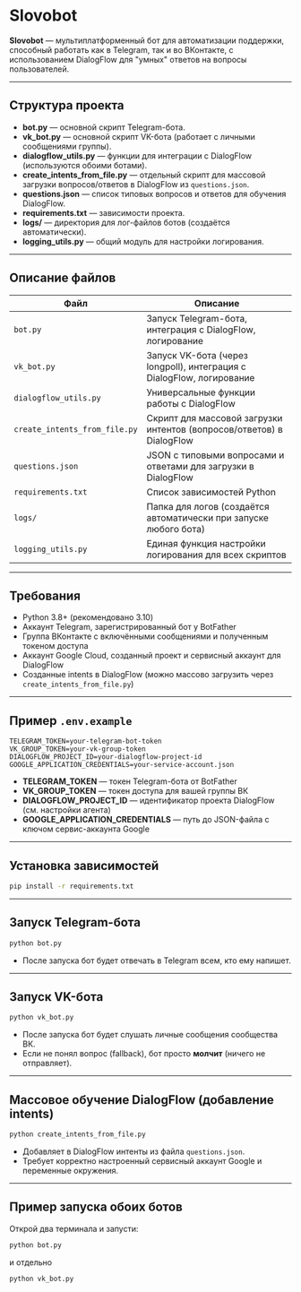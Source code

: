 # Slovobot

**Slovobot** — мультиплатформенный бот для автоматизации поддержки, способный работать как в Telegram, так и во ВКонтакте, с использованием DialogFlow для "умных" ответов на вопросы пользователей.

---

##  Структура проекта

- **bot.py** — основной скрипт Telegram-бота.
- **vk_bot.py** — основной скрипт VK-бота (работает с личными сообщениями группы).
- **dialogflow_utils.py** — функции для интеграции с DialogFlow (используются обоими ботами).
- **create_intents_from_file.py** — отдельный скрипт для массовой загрузки вопросов/ответов в DialogFlow из `questions.json`.
- **questions.json** — список типовых вопросов и ответов для обучения DialogFlow.
- **requirements.txt** — зависимости проекта.
- **logs/** — директория для лог-файлов ботов (создаётся автоматически).
- **logging_utils.py** — общий модуль для настройки логирования.

---

## Описание файлов

| Файл                          | Описание                                                                                 |
|-------------------------------|-----------------------------------------------------------------------------------------|
| `bot.py`                      | Запуск Telegram-бота, интеграция с DialogFlow, логирование                             |
| `vk_bot.py`                   | Запуск VK-бота (через longpoll), интеграция с DialogFlow, логирование                  |
| `dialogflow_utils.py`         | Универсальные функции работы с DialogFlow                                              |
| `create_intents_from_file.py` | Скрипт для массовой загрузки интентов (вопросов/ответов) в DialogFlow                  |
| `questions.json`              | JSON с типовыми вопросами и ответами для загрузки в DialogFlow                         |
| `requirements.txt`            | Список зависимостей Python                                                             |
| `logs/`                       | Папка для логов (создаётся автоматически при запуске любого бота)                      |
| `logging_utils.py`            | Единая функция настройки логирования для всех скриптов                                 |

---

## Требования

- Python 3.8+ (рекомендовано 3.10)
- Аккаунт Telegram, зарегистрированный бот у BotFather
- Группа ВКонтакте с включёнными сообщениями и полученным токеном доступа
- Аккаунт Google Cloud, созданный проект и сервисный аккаунт для DialogFlow
- Созданные intents в DialogFlow (можно массово загрузить через `create_intents_from_file.py`)

---

## Пример `.env.example`

```env
TELEGRAM_TOKEN=your-telegram-bot-token
VK_GROUP_TOKEN=your-vk-group-token
DIALOGFLOW_PROJECT_ID=your-dialogflow-project-id
GOOGLE_APPLICATION_CREDENTIALS=your-service-account.json
````

* **TELEGRAM\_TOKEN** — токен Telegram-бота от BotFather
* **VK\_GROUP\_TOKEN** — токен доступа для вашей группы ВК
* **DIALOGFLOW\_PROJECT\_ID** — идентификатор проекта DialogFlow (см. настройки агента)
* **GOOGLE\_APPLICATION\_CREDENTIALS** — путь до JSON-файла с ключом сервис-аккаунта Google

---

## Установка зависимостей

```bash
pip install -r requirements.txt
```

---

## Запуск Telegram-бота

```bash
python bot.py
```

* После запуска бот будет отвечать в Telegram всем, кто ему напишет.

---

## Запуск VK-бота

```bash
python vk_bot.py
```

* После запуска бот будет слушать личные сообщения сообщества ВК.
* Если не понял вопрос (fallback), бот просто **молчит** (ничего не отправляет).

---

## Массовое обучение DialogFlow (добавление intents)

```bash
python create_intents_from_file.py
```

* Добавляет в DialogFlow интенты из файла `questions.json`.
* Требует корректно настроенный сервисный аккаунт Google и переменные окружения.

---

## Пример запуска обоих ботов

Открой два терминала и запусти:

```bash
python bot.py
```

и отдельно

```bash
python vk_bot.py
```